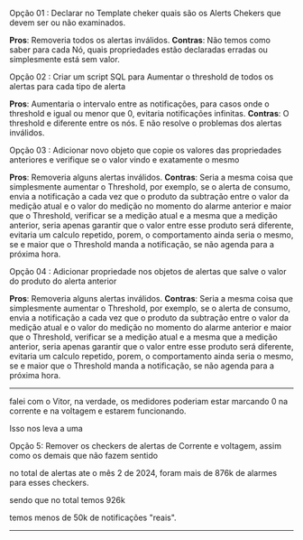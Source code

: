 Opção 01 : Declarar no Template cheker quais são os Alerts Chekers que devem ser ou não examinados.

**Pros**: Removeria todos os alertas inválidos. 
**Contras**: Não temos como saber para cada Nó, quais propriedades estão declaradas erradas ou simplesmente está sem valor. 

Opção 02 :  Criar um script SQL para Aumentar o threshold de todos os alertas para cada tipo de alerta

**Pros**: Aumentaria o intervalo entre as notificações, para casos onde o threshold e igual ou menor que 0, evitaria notificações infinitas.
**Contras**: O threshold e diferente entre os nós. E não resolve o problemas dos alertas inválidos. 

Opção 03 : Adicionar novo objeto que copie os valores das propriedades anteriores e verifique se o valor vindo e exatamente o mesmo 

**Pros**: Removeria alguns alertas inválidos.
**Contras**: Seria a mesma coisa que simplesmente aumentar o Threshold, por exemplo, se o alerta de consumo, envia a notificação a cada vez que o produto da subtração entre o valor da medição atual e o valor do medição no momento do alarme anterior e maior que o Threshold, verificar se a medição atual e a mesma que a medição anterior, seria apenas garantir que o valor entre esse produto será diferente, evitaria um calculo repetido, porem, o comportamento ainda seria o mesmo, se e maior que o Threshold manda a notificação, se não agenda para a próxima hora. 

Opção 04 : Adicionar propriedade nos objetos de alertas que salve o valor do produto do alerta anterior 

**Pros**: Removeria alguns alertas inválidos.
**Contras**: Seria a mesma coisa que simplesmente aumentar o Threshold, por exemplo, se o alerta de consumo, envia a notificação a cada vez que o produto da subtração entre o valor da medição atual e o valor do medição no momento do alarme anterior e maior que o Threshold, verificar se a medição atual e a mesma que a medição anterior, seria apenas garantir que o valor entre esse produto será diferente, evitaria um calculo repetido, porem, o comportamento ainda seria o mesmo, se e maior que o Threshold manda a notificação, se não agenda para a próxima hora. 


----------------------
falei com o Vitor, na verdade, os medidores poderiam estar marcando 0 na corrente e na voltagem e estarem funcionando. 

Isso nos leva a uma

Opção 5: 
Remover os checkers de alertas de Corrente e voltagem, assim como os demais que não fazem sentido

no total de alertas ate o mês 2 de 2024, foram mais de 876k de alarmes para esses checkers.

sendo que no total temos 926k

temos menos de 50k de notificações "reais". 

-----



